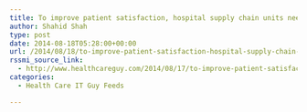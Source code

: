 ```yaml
---
title: To improve patient satisfaction, hospital supply chain units needs better IT and next generation technology
author: Shahid Shah
type: post
date: 2014-08-18T05:28:00+00:00
url: /2014/08/18/to-improve-patient-satisfaction-hospital-supply-chain-units-needs-better-it-and-next-generation-technology/
rssmi_source_link:
  - http://www.healthcareguy.com/2014/08/17/to-improve-patient-satisfaction-hospital-supply-chain-units-needs-better-it-and-next-generation-technology/
categories:
  - Health Care IT Guy Feeds

---
```


